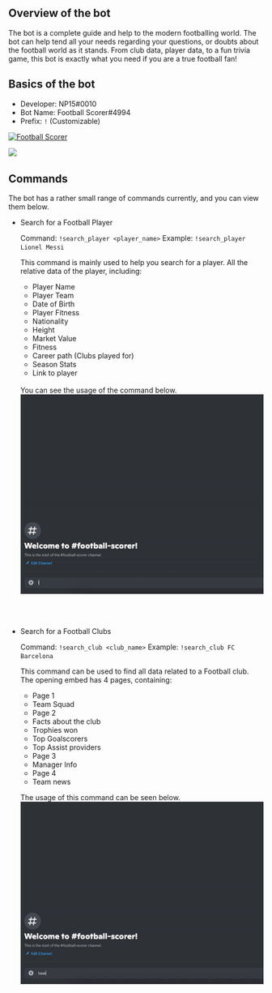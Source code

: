 ## Overview of the bot

The bot is a complete guide and help to the modern footballing world. The bot can help tend all your needs regarding your questions, or doubts about the football world as it stands. From club data, player data, to a fun trivia game, this bot is exactly what you need if you are a true football fan!

## Basics of the bot

- Developer: NP15#0010
- Bot Name: Football Scorer#4994
- Prefix: `!` (Customizable)

<a href="https://top.gg/bot/840483273226321920">
  <img src="https://top.gg/api/widget/840483273226321920.svg" alt="Football Scorer" inline = True/>
  </a>
  
<a href="https://discordbotlist.com/bots/840483273226321920"><img src="https://discordbotlist.com/api/v1/bots/840483273226321920/widget" inline = True></a>

## Commands

The bot has a rather small range of commands currently, and you can view them below.

- Search for a Football Player
  
  Command: `!search_player <player_name>`
  Example: `!search_player Lionel Messi`
  
  This command is mainly used to help you search for a player. All the relative data of the player, including:
  <br>
  - Player Name
  - Player Team
  - Date of Birth
  - Player Fitness 
  - Nationality
  - Height
  - Market Value
  - Fitness
  - Career path (Clubs played for)
  - Season Stats
  - Link to player
  <br>
  You can see the usage of the command below. 
  <br>
  <img src= "/Usage/search_player.gif" alt = "search_player">
 
<br><br>
- Search for a Football Clubs

  Command: `!search_club <club_name>`
  Example: `!search_club FC Barcelona`
  
  This command can be used to find all data related to a Football club. The opening embed has 4 pages, containing:
   - Page 1
    - Team Squad
   - Page 2
    - Facts about the club
    - Trophies won
    - Top Goalscorers
    - Top Assist providers
   - Page 3
    - Manager Info
   - Page 4
    - Team news

  The usage of this command can be seen below. <br>
  <img src = "/Usage/search_club.gif" alt = "search_player">
